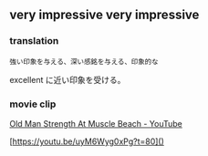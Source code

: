 ## very impressive very impressive

### translation

    強い印象を与える、深い感銘を与える、印象的な

excellent に近い印象を受ける。

### movie clip

[Old Man Strength At Muscle Beach - YouTube](https://www.youtube.com/watch?v=uyM6Wyg0xPg)

[https://youtu.be/uyM6Wyg0xPg?t=80]()
